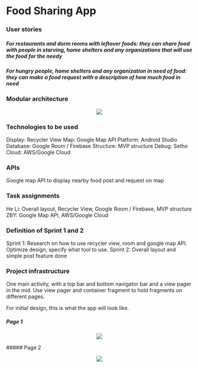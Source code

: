 # Food Sharing App
### User stories
##### For restaurants and dorm rooms with leftover foods: they can share food with people in starving, home shelters and any organizations that will use the food for the needy
##### For hungry people, home shelters and any organization in need of food: they can make a food request with a description of how much food in need

### Modular architecture
<p align="center"> 
<img src="https://github.com/ec500-software-engineering/project-team-22-food-sharing-app/blob/master/pics/modular%20structure.png">
</p>

### Technologies to be used
Display: Recycler View
Map: Google Map API
Platform: Android Studio
Database: Google Room / Firebase 
Structure: MVP structure
Debug: Setho
Cloud: AWS/Google Cloud

### APIs
Google map API to display nearby food post and request on map
### Task assignments
He Li: Overall layout, Recycler View, Google Room / Firebase, MVP structure
ZBY: Google Map API, AWS/Google Cloud

### Definition of Sprint 1 and 2
Sprint 1: Research on how to use recycler view, room and google map API. Optimize design, specify what tool to use.
Sprint 2: Overall layout and simple post feature done

### Project infrastructure
One main activity, with a top bar and bottom navigator bar and a view pager in the mid.
Use view pager and container fragment to hold fragments on different pages.

For initial design, this is what the app will look like.
##### Page 1
<p align="center"> 
<img src="https://github.com/ec500-software-engineering/project-team-22-food-sharing-app/blob/master/pics/app_page1.png">
</p>
##### Page 2
<p align="center"> 
<img src="https://github.com/ec500-software-engineering/project-team-22-food-sharing-app/blob/master/pics/app_page2.png">
</p>
